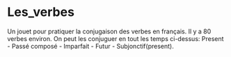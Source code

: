 # Les_verbes
Un jouet pour pratiquer la conjugaison des verbes en français.
Il y a 80 verbes environ. On peut les conjuguer en tout les temps ci-dessus:
  Present - Passé composé - Imparfait - Futur - Subjonctif(present).
